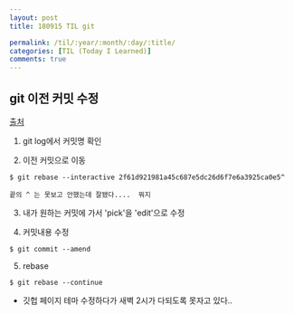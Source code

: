 ```yaml
---
layout: post
title: 180915 TIL git

permalink: /til/:year/:month/:day/:title/
categories: [TIL (Today I Learned)]
comments: true
---
```


## git 이전 커밋 수정

[출처](http://woodz.tistory.com/75)


1. git log에서 커밋명 확인 

2. 이전 커밋으로 이동 

```text
$ git rebase --interactive 2f61d921981a45c687e5dc26d6f7e6a3925ca0e5^

끝의 ^ 는 못보고 안했는데 잘됐다....  뭐지
```

3. 내가 원하는 커밋에 가서 'pick'을 'edit'으로 수정

4. 커밋내용 수정

```text
$ git commit --amend
```

5. rebase

```text
$ git rebase --continue
```


- 깃헙 페이지 테마 수정하다가 새벽 2시가 다되도록 못자고 있다..
